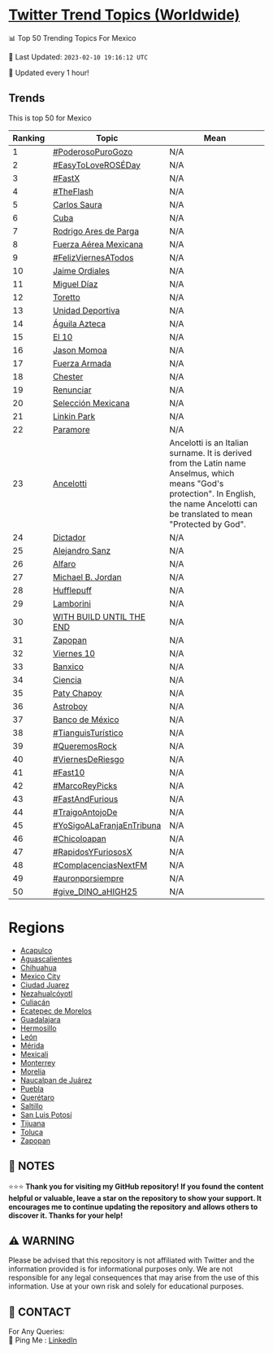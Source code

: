 [Twitter Trend Topics (Worldwide)](https://github.com/ErcinDedeoglu/Twitter-Trend-Topics)
==========


📊 Top 50 Trending Topics For Mexico

📆 Last Updated: `2023-02-10 19:16:12 UTC`

🔧 Updated every 1 hour!


## Trends

This is top 50 for Mexico

| Ranking | Topic | Mean |
| ------- | ------------ | ------------ |
| 1 | [#PoderosoPuroGozo](http://twitter.com/search?q=%23PoderosoPuroGozo) | N/A |
| 2 | [#EasyToLoveROSÉDay](http://twitter.com/search?q=%23EasyToLoveROS%c3%89Day) | N/A |
| 3 | [#FastX](http://twitter.com/search?q=%23FastX) | N/A |
| 4 | [#TheFlash](http://twitter.com/search?q=%23TheFlash) | N/A |
| 5 | [Carlos Saura](http://twitter.com/search?q=Carlos+Saura) | N/A |
| 6 | [Cuba](http://twitter.com/search?q=Cuba) | N/A |
| 7 | [Rodrigo Ares de Parga](http://twitter.com/search?q=Rodrigo+Ares+de+Parga) | N/A |
| 8 | [Fuerza Aérea Mexicana](http://twitter.com/search?q=Fuerza+A%c3%a9rea+Mexicana) | N/A |
| 9 | [#FelizViernesATodos](http://twitter.com/search?q=%23FelizViernesATodos) | N/A |
| 10 | [Jaime Ordiales](http://twitter.com/search?q=Jaime+Ordiales) | N/A |
| 11 | [Miguel Díaz](http://twitter.com/search?q=Miguel+D%c3%adaz) | N/A |
| 12 | [Toretto](http://twitter.com/search?q=Toretto) | N/A |
| 13 | [Unidad Deportiva](http://twitter.com/search?q=Unidad+Deportiva) | N/A |
| 14 | [Águila Azteca](http://twitter.com/search?q=%c3%81guila+Azteca) | N/A |
| 15 | [El 10](http://twitter.com/search?q=El+10) | N/A |
| 16 | [Jason Momoa](http://twitter.com/search?q=Jason+Momoa) | N/A |
| 17 | [Fuerza Armada](http://twitter.com/search?q=Fuerza+Armada) | N/A |
| 18 | [Chester](http://twitter.com/search?q=Chester) | N/A |
| 19 | [Renunciar](http://twitter.com/search?q=Renunciar) | N/A |
| 20 | [Selección Mexicana](http://twitter.com/search?q=Selecci%c3%b3n+Mexicana) | N/A |
| 21 | [Linkin Park](http://twitter.com/search?q=Linkin+Park) | N/A |
| 22 | [Paramore](http://twitter.com/search?q=Paramore) | N/A |
| 23 | [Ancelotti](http://twitter.com/search?q=Ancelotti) | Ancelotti is an Italian surname. It is derived from the Latin name Anselmus, which means "God's protection". In English, the name Ancelotti can be translated to mean "Protected by God". |
| 24 | [Dictador](http://twitter.com/search?q=Dictador) | N/A |
| 25 | [Alejandro Sanz](http://twitter.com/search?q=Alejandro+Sanz) | N/A |
| 26 | [Alfaro](http://twitter.com/search?q=Alfaro) | N/A |
| 27 | [Michael B. Jordan](http://twitter.com/search?q=Michael+B.+Jordan) | N/A |
| 28 | [Hufflepuff](http://twitter.com/search?q=Hufflepuff) | N/A |
| 29 | [Lamborini](http://twitter.com/search?q=Lamborini) | N/A |
| 30 | [WITH BUILD UNTIL THE END](http://twitter.com/search?q=WITH+BUILD+UNTIL+THE+END) | N/A |
| 31 | [Zapopan](http://twitter.com/search?q=Zapopan) | N/A |
| 32 | [Viernes 10](http://twitter.com/search?q=Viernes+10) | N/A |
| 33 | [Banxico](http://twitter.com/search?q=Banxico) | N/A |
| 34 | [Ciencia](http://twitter.com/search?q=Ciencia) | N/A |
| 35 | [Paty Chapoy](http://twitter.com/search?q=Paty+Chapoy) | N/A |
| 36 | [Astroboy](http://twitter.com/search?q=Astroboy) | N/A |
| 37 | [Banco de México](http://twitter.com/search?q=Banco+de+M%c3%a9xico) | N/A |
| 38 | [#TianguisTurístico](http://twitter.com/search?q=%23TianguisTur%c3%adstico) | N/A |
| 39 | [#QueremosRock](http://twitter.com/search?q=%23QueremosRock) | N/A |
| 40 | [#ViernesDeRiesgo](http://twitter.com/search?q=%23ViernesDeRiesgo) | N/A |
| 41 | [#Fast10](http://twitter.com/search?q=%23Fast10) | N/A |
| 42 | [#MarcoReyPicks](http://twitter.com/search?q=%23MarcoReyPicks) | N/A |
| 43 | [#FastAndFurious](http://twitter.com/search?q=%23FastAndFurious) | N/A |
| 44 | [#TraigoAntojoDe](http://twitter.com/search?q=%23TraigoAntojoDe) | N/A |
| 45 | [#YoSigoALaFranjaEnTribuna](http://twitter.com/search?q=%23YoSigoALaFranjaEnTribuna) | N/A |
| 46 | [#Chicoloapan](http://twitter.com/search?q=%23Chicoloapan) | N/A |
| 47 | [#RapidosYFuriososX](http://twitter.com/search?q=%23RapidosYFuriososX) | N/A |
| 48 | [#ComplacenciasNextFM](http://twitter.com/search?q=%23ComplacenciasNextFM) | N/A |
| 49 | [#auronporsiempre](http://twitter.com/search?q=%23auronporsiempre) | N/A |
| 50 | [#give_DINO_aHIGH25](http://twitter.com/search?q=%23give_DINO_aHIGH25) | N/A |



# Regions

* [Acapulco](</Mexico/Acapulco.md>)
* [Aguascalientes](</Mexico/Aguascalientes.md>)
* [Chihuahua](</Mexico/Chihuahua.md>)
* [Mexico City](</Mexico/Mexico City.md>)
* [Ciudad Juarez](</Mexico/Ciudad Juarez.md>)
* [Nezahualcóyotl](</Mexico/Nezahualcóyotl.md>)
* [Culiacán](</Mexico/Culiacán.md>)
* [Ecatepec de Morelos](</Mexico/Ecatepec de Morelos.md>)
* [Guadalajara](</Mexico/Guadalajara.md>)
* [Hermosillo](</Mexico/Hermosillo.md>)
* [León](</Mexico/León.md>)
* [Mérida](</Mexico/Mérida.md>)
* [Mexicali](</Mexico/Mexicali.md>)
* [Monterrey](</Mexico/Monterrey.md>)
* [Morelia](</Mexico/Morelia.md>)
* [Naucalpan de Juárez](</Mexico/Naucalpan de Juárez.md>)
* [Puebla](</Mexico/Puebla.md>)
* [Querétaro](</Mexico/Querétaro.md>)
* [Saltillo](</Mexico/Saltillo.md>)
* [San Luis Potosí](</Mexico/San Luis Potosí.md>)
* [Tijuana](</Mexico/Tijuana.md>)
* [Toluca](</Mexico/Toluca.md>)
* [Zapopan](</Mexico/Zapopan.md>)



## 📝 NOTES

⭐⭐⭐ **Thank you for visiting my GitHub repository! If you found the content helpful or valuable, leave a star on the repository to show your support. It encourages me to continue updating the repository and allows others to discover it. Thanks for your help!**


## ⚠️ WARNING

Please be advised that this repository is not affiliated with Twitter and the information provided is for informational purposes only. We are not responsible for any legal consequences that may arise from the use of this information. Use at your own risk and solely for educational purposes.


## 📨 CONTACT

 For Any Queries:  
            🏓 Ping Me : [LinkedIn](https://www.linkedin.com/in/ercindedeoglu/)
